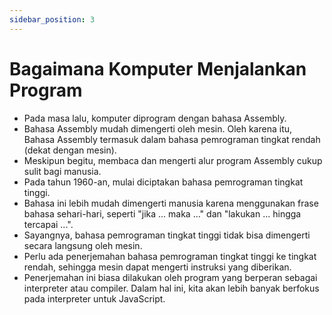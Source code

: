 ```yaml
---
sidebar_position: 3
---
```


# Bagaimana Komputer Menjalankan Program

- Pada masa lalu, komputer diprogram dengan bahasa Assembly.
- Bahasa Assembly mudah dimengerti oleh mesin. Oleh karena itu, Bahasa Assembly termasuk dalam bahasa pemrograman tingkat rendah (dekat dengan mesin).
- Meskipun begitu, membaca dan mengerti alur program Assembly cukup sulit bagi manusia.
- Pada tahun 1960-an, mulai diciptakan bahasa pemrograman tingkat tinggi.
- Bahasa ini lebih mudah dimengerti manusia karena menggunakan frase bahasa sehari-hari, seperti "jika ... maka ..." dan "lakukan ... hingga tercapai ...".
- Sayangnya, bahasa pemrograman tingkat tinggi tidak bisa dimengerti secara langsung oleh mesin.
- Perlu ada penerjemahan bahasa pemrograman tingkat tinggi ke tingkat rendah, sehingga mesin dapat mengerti instruksi yang diberikan.
- Penerjemahan ini biasa dilakukan oleh program yang berperan sebagai interpreter atau compiler. Dalam hal ini, kita akan lebih banyak berfokus pada interpreter untuk JavaScript.
